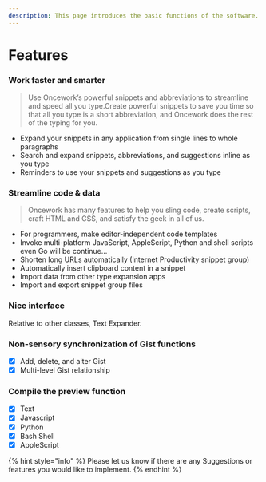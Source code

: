```yaml
---
description: This page introduces the basic functions of the software.
---
```


# Features

### Work faster and smarter

> Use Oncework’s powerful snippets and abbreviations to streamline and speed all you type.Create powerful snippets to save you time so that all you type is a short abbreviation, and Oncework does the rest of the typing for you.

* Expand your snippets in any application from single lines to whole paragraphs
* Search and expand snippets, abbreviations, and suggestions inline as you type
* Reminders to use your snippets and suggestions as you type

### Streamline code & data

> Oncework has many features to help you sling code, create scripts, craft HTML and CSS, and satisfy the geek in all of us.

* For programmers, make editor-independent code templates
* Invoke multi-platform JavaScript, AppleScript, Python and shell scripts even Go will be continue...
* Shorten long URLs automatically \(Internet Productivity snippet group\)
* Automatically insert clipboard content in a snippet
* Import data from other type expansion apps 
* Import and export snippet group files

### Nice interface

Relative to other classes, Text Expander.

### Non-sensory synchronization of Gist functions

* [x] Add, delete, and alter Gist
* [x] Multi-level Gist relationship

### Compile the preview function

* [x] Text
* [x] Javascript
* [x] Python
* [x] Bash Shell
* [x] AppleScript

{% hint style="info" %}
 Please let us know if there are any Suggestions or features you would like to implement.
{% endhint %}



